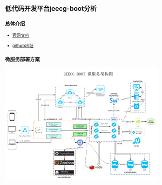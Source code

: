 ## 低代码开发平台jeecg-boot分析

### 总体介绍

- [官网文档](http://doc.jeecg.com/2043868)

- [github地址](https://github.com/jeecgboot/jeecg-boot)

### 微服务部署方案

![jeecg-boot微服务部署架构图.png](/docs/distribute/img/jeecg-boot微服务部署架构图.png)